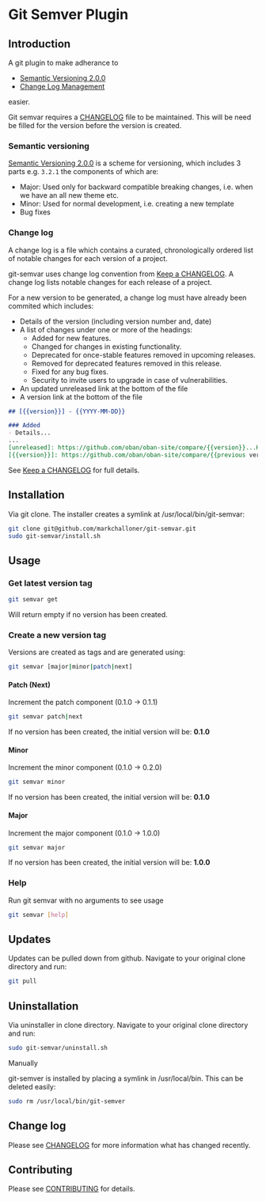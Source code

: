 # Git Semver Plugin

## Introduction

A git plugin to make adherance to 

- [Semantic Versioning 2.0.0]
- [Change Log Management]

easier.

Git semvar requires a [CHANGELOG] file to be maintained. This will be need be filled for the version before the version is created.

### Semantic versioning

[Semantic Versioning 2.0.0] is a scheme for versioning, which includes 3 parts e.g. ```3.2.1``` the components of which are:

  - Major: Used only for backward compatible breaking changes, i.e. when we have an all new theme etc.
  - Minor: Used for normal development, i.e. creating a new template
  - Bug fixes

### Change log

A change log is a file which contains a curated, chronologically ordered list of notable changes for each version of a project.

git-semvar uses change log convention from [Keep a CHANGELOG](http://keepachangelog.com). A change log lists notable changes for each release of a project.

For a new version to be generated, a change log must have already been commited which includes:

- Details of the version (including version number and, date)
- A list of changes under one or more of the headings:
  - Added for new features.
  - Changed for changes in existing functionality.
  - Deprecated for once-stable features removed in upcoming releases.
  - Removed for deprecated features removed in this release.
  - Fixed for any bug fixes.
  - Security to invite users to upgrade in case of vulnerabilities.
- An updated unreleased link at the bottom of the file
- A version link at the bottom of the file

``` markdown
## [{{version}}] - {{YYYY-MM-DD}}

### Added
- Details...
...
[unreleased]: https://github.com/oban/oban-site/compare/{{version}}...HEAD
[{{version}}]: https://github.com/oban/oban-site/compare/{{previous version}}...{{version}}
```

See [Keep a CHANGELOG] for full details.

## Installation

Via git clone. The installer creates a symlink at /usr/local/bin/git-semvar:

``` bash
git clone git@github.com/markchalloner/git-semvar.git
sudo git-semvar/install.sh
```

## Usage

### Get latest version tag

``` bash
git semvar get
```

Will return empty if no version has been created.

### Create a new version tag

Versions are created as tags and are generated using:

``` bash
git semvar [major|minor|patch|next]
```

#### Patch (Next)

Increment the patch component (0.1.0 -> 0.1.1)

``` bash
git semvar patch|next
```

If no version has been created, the initial version will be: **0.1.0**

#### Minor

Increment the minor component (0.1.0 -> 0.2.0)

``` bash
git semvar minor
```

If no version has been created, the initial version will be: **0.1.0**

#### Major

Increment the major component (0.1.0 -> 1.0.0)

``` bash
git semvar major
```

If no version has been created, the initial version will be: **1.0.0**

### Help

Run git semvar with no arguments to see usage

``` bash
git semvar [help]
```

## Updates

Updates can be pulled down from github. Navigate to your original clone directory and run:

``` bash
git pull
```

## Uninstallation

Via uninstaller in clone directory. Navigate to your original clone directory and run:

``` bash
sudo git-semvar/uninstall.sh
```

Manually

git-semver is installed by placing a symlink in /usr/local/bin. This can be deleted easily:

``` bash
sudo rm /usr/local/bin/git-semver
```

## Change log

Please see [CHANGELOG] for more information what has changed recently.

## Contributing

Please see [CONTRIBUTING] for details.

[CHANGELOG]: CHANGELOG.md
[CONTRIBUTING]: CONTRIBUTING.md
[Semantic Versioning 2.0.0]: http://semver.org/spec/v2.0.0.html
[Change Log Management]: http://keepachangelog.com/
[Keep a CHANGELOG]: http://keepachangelog.com/
